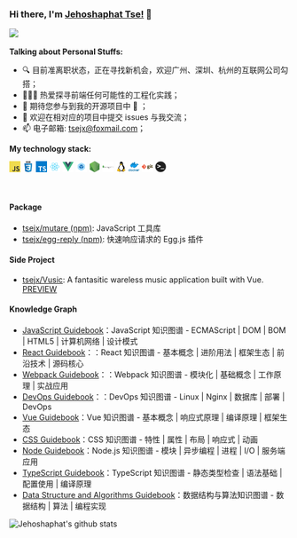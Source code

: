 ### Hi there, I'm [Jehoshaphat Tse!](https://www.mrsingsing.com/) 👋

![](https://visitor-badge.laobi.icu/badge?page_id=tsejx.tsejx)



**Talking about Personal Stuffs:**

- 🔍 目前准离职状态，正在寻找新机会，欢迎广州、深圳、杭州的互联网公司勾搭；
- 👨🏻‍💻 热爱探寻前端任何可能性的工程化实践；
- 👯 期待您参与到我的开源项目中 🤝 ；
- 💬 欢迎在相对应的项目中提交 issues 与我交流；
- 📫 电子邮箱: tsejx@foxmail.com；

**My technology stack:**  

<code><img height="20" src="https://raw.githubusercontent.com/github/explore/80688e429a7d4ef2fca1e82350fe8e3517d3494d/topics/javascript/javascript.png"></code>
<code><img height="20" src="https://raw.githubusercontent.com/github/explore/5c058a388828bb5fde0bcafd4bc867b5bb3f26f3/topics/css/css.png"></code>
<code><img height="20" src="https://raw.githubusercontent.com/github/explore/80688e429a7d4ef2fca1e82350fe8e3517d3494d/topics/typescript/typescript.png"></code>
<code><img height="20" src="https://raw.githubusercontent.com/github/explore/80688e429a7d4ef2fca1e82350fe8e3517d3494d/topics/react/react.png"></code>
<code><img height="20" src="https://raw.githubusercontent.com/github/explore/5c058a388828bb5fde0bcafd4bc867b5bb3f26f3/topics/vue/vue.png"></code>
<code><img height="20" src="https://raw.githubusercontent.com/github/explore/5c058a388828bb5fde0bcafd4bc867b5bb3f26f3/topics/webpack/webpack.png"></code>
<code><img height="20" src="https://raw.githubusercontent.com/github/explore/80688e429a7d4ef2fca1e82350fe8e3517d3494d/topics/nodejs/nodejs.png"></code> 
<code><img height="20" src="https://raw.githubusercontent.com/github/explore/5c058a388828bb5fde0bcafd4bc867b5bb3f26f3/topics/mongodb/mongodb.png"></code> 
<code><img height="20" src="https://raw.githubusercontent.com/github/explore/5c058a388828bb5fde0bcafd4bc867b5bb3f26f3/topics/linux/linux.png"></code> 
<code><img height="20" src="https://raw.githubusercontent.com/github/explore/5c058a388828bb5fde0bcafd4bc867b5bb3f26f3/topics/docker/docker.png"></code> 
<code><img height="20" src="https://raw.githubusercontent.com/github/explore/80688e429a7d4ef2fca1e82350fe8e3517d3494d/topics/git/git.png"></code>
<code><img height="20" src="https://raw.githubusercontent.com/github/explore/80688e429a7d4ef2fca1e82350fe8e3517d3494d/topics/terminal/terminal.png"></code>

<br/>

#### Package

+ [tsejx/mutare (npm)](https://github.com/tsejx/mutare): JavaScript 工具库
+ [tsejx/egg-reply (npm)](https://github.com/tsejx/egg-reply): 快速响应请求的 Egg.js 插件

#### Side Project

+ [tsejx/Vusic](https://github.com/tsejx/Vusic): A fantasitic wareless music application built with Vue. [PREVIEW](https://vusic.mrsingsing.com/#/singer)

#### Knowledge Graph

+ [JavaScript Guidebook](https://tsejx.github.io/javascript-guidebook/)：JavaScript 知识图谱 - ECMAScript | DOM | BOM | HTML5 | 计算机网络 | 设计模式 
+ [React Guidebook](https://tsejx.github.io/react-guidebook/)：：React 知识图谱 - 基本概念 | 进阶用法 | 框架生态 | 前沿技术 | 源码核心 
+ [Webpack Guidebook](https://tsejx.github.io/webpack-guidebook/)：：Webpack 知识图谱 - 模块化 | 基础概念 | 工作原理 | 实战应用 
+ [DevOps Guidebook](https://tsejx.github.io/devops-guidebook/)：：DevOps 知识图谱 - Linux | Nginx | 数据库 | 部署 | DevOps 
+ [Vue Guidebook](https://tsejx.github.io/vue-guidebook/)：Vue 知识图谱 - 基本概念 | 响应式原理 | 编译原理 | 框架生态 
+ [CSS Guidebook](https://tsejx.github.io/css-guidebook/)：CSS 知识图谱 - 特性 | 属性 | 布局 | 响应式 | 动画 
+ [Node Guidebook](https://tsejx.github.io/node-guidebook/)：Node.js 知识图谱 - 模块 | 异步编程 | 进程 | I/O | 服务端应用 
+ [TypeScript Guidebook](https://tsejx.github.io/typescript-guidebook/)：TypeScript 知识图谱 - 静态类型检查 | 语法基础 | 配置使用 | 编译原理 
+ [Data Structure and Algorithms Guidebook](https://tsejx.github.io/data-structure-and-algorithms-guidebook/)：数据结构与算法知识图谱 - 数据结构 | 算法 | 编程实现 

![Jehoshaphat's github stats](https://github-readme-stats.vercel.app/api?username=tsejx&show_icons=true&hide_border=true)
